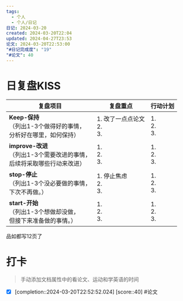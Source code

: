 ```yaml
---
tags:
  - 个人
  - 个人/日记
日记: 2024-03-20
created: 2024-03-20T22:04
updated: 2024-04-27T23:53
论文: 2024-03-20T22:53:00
"#日记完成度": "19"
"#论文": 40
---
```



# 日复盘KISS
| **复盘项目**                                             | **复盘重点**                 | **行动计划**          |
| ---------------------------------------------------- | ------------------------ | ----------------- |
| **Keep-保持**<br>（列出1-3个做得好的事情，<br>   分析好在哪里，如何保持）     | 1.  改了一点点论文<br>2. <br>3. | 1.  <br>2. <br>3. |
| **improve-改进**<br>（列出1-3个需要改进的事情，<br>  后续将采取哪些行动来改进） | 1.  <br>2. <br>3.        | 1.  <br>2. <br>3. |
| **stop-停止**<br>（列出1-3个没必要做的事情，<br>下次不再做。）            | 1.  停止焦虑<br>2. <br>3.    | 1.  <br>2. <br>3. |
| **start-开始**<br>（列出1-3个想做却没做，<br>但接下来准备做的事情。）        | 1.  <br>2. <br>3.        | 1.  <br>2. <br>3. |

品如都写12页了
# 打卡
> 手动添加文档属性中的看论文、运动和学英语的时间




- [x]  [completion::2024-03-20T22:52:52.024] [score::40] #论文